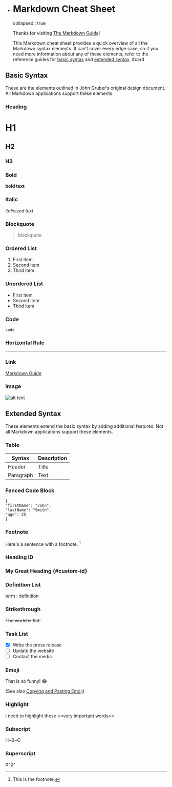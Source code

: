 - # Markdown Cheat Sheet
  collapsed:: true
  
  Thanks for visiting [The Markdown Guide](https://www.markdownguide.org)!
  
  This Markdown cheat sheet provides a quick overview of all the Markdown syntax elements. It can’t cover every edge case, so if you need more information about any of these elements, refer to the reference guides for [basic syntax](https://www.markdownguide.org/basic-syntax) and [extended syntax](https://www.markdownguide.org/extended-syntax). #card
## Basic Syntax

These are the elements outlined in John Gruber’s original design document. All Markdown applications support these elements.
### Heading
# H1
## H2
### H3
### Bold

**bold text**
### Italic

*italicized text*
### Blockquote

> blockquote
### Ordered List

1. First item
2. Second item
3. Third item
### Unordered List
- First item
- Second item
- Third item
### Code

`code`
### Horizontal Rule

---
### Link

[Markdown Guide](https://www.markdownguide.org)
### Image

![alt text](https://www.markdownguide.org/assets/images/tux.png)
## Extended Syntax

These elements extend the basic syntax by adding additional features. Not all Markdown applications support these elements.
### Table

| Syntax | Description |
| ----------- | ----------- |
| Header | Title |
| Paragraph | Text |
### Fenced Code Block

```
{
"firstName": "John",
"lastName": "Smith",
"age": 25
}
```
### Footnote

Here's a sentence with a footnote. [^1]

[^1]: This is the footnote.
### Heading ID
### My Great Heading {#custom-id}
### Definition List

term
: definition
### Strikethrough

~~The world is flat.~~
### Task List
- [x] Write the press release
- [ ] Update the website
- [ ] Contact the media
### Emoji

That is so funny! :joy:

(See also [Copying and Pasting Emoji](https://www.markdownguide.org/extended-syntax/#copying-and-pasting-emoji))
### Highlight

I need to highlight these ==very important words==.
### Subscript

H~2~O
### Superscript

X^2^